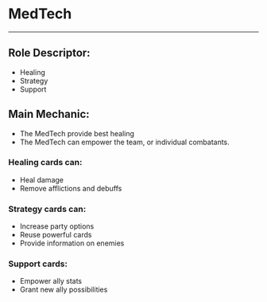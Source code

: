 # MedTech

----

## Role Descriptor:
- Healing
- Strategy
- Support

## Main Mechanic:
- The MedTech provide best healing
- The MedTech can empower the team, or individual combatants.

### Healing cards can:

- Heal damage
- Remove afflictions and debuffs

### Strategy cards can:

- Increase party options
- Reuse powerful cards
- Provide information on enemies

### Support cards:

- Empower ally stats
- Grant new ally possibilities
